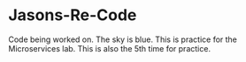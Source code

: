 # Jasons-Re-Code
Code being worked on.
The sky is blue.
This is practice for the Microservices lab.
This is also the 5th time for practice.
